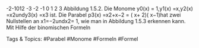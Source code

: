 -2-1012
-3 -2 -1 0 1 2 3
Abbildung 1.5.2. Die Monome y0(x) = 1,y1(x) =x,y2(x) =x2undy3(x) =x3
ist. Die Parabel p3(x) =x2+x−2 = ( x+ 2)( x−1)hat zwei Nullstellen an x1=−2undx2= 1, wie
man in Abbildung 1.5.3 erkennen kann. Mit Hilfe der binomischen Formeln

   Tags & Topics:
   #Parabel
   #Monome
   #Formeln
   #Formel
